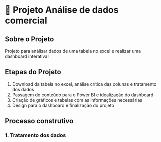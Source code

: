# 🚀 Projeto Análise de dados comercial

## Sobre o Projeto
Projeto para análisar dados de uma tabela no excel e realizar uma dashboard interativa!

## Etapas do Projeto
1. Download da tabela no excel, análise crítica das colunas e tratamento dos dados
2. Passagem do conteúdo para o Power BI e idealização do dashboard
3. Criação de gráficos e tabelas com as informações necessárias
4. Design para o dashboard e finalização do projeto

## Processo construtivo
### 1. Tratamento dos dados
